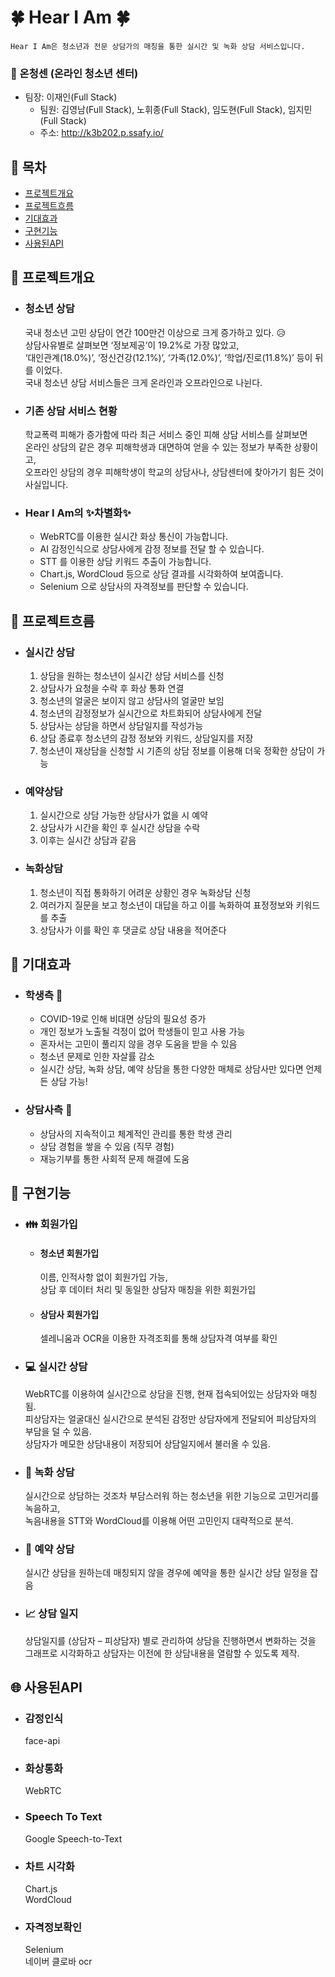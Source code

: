 # :four_leaf_clover: Hear I Am :four_leaf_clover:

    Hear I Am은 청소년과 전문 상담가의 매칭을 통한 실시간 및 녹화 상담 서비스입니다.

### :muscle: 온청센 (온라인 청소년 센터) 

* 팀장: 이재인(Full Stack)
  * 팀원: 김영남(Full Stack), 노휘종(Full Stack), 임도현(Full Stack), 임지민(Full Stack)
  * 주소: http://k3b202.p.ssafy.io/

## :paperclip: 목차

* [프로젝트개요](#프로젝트개요) 
* [프로젝트흐름](#프로젝트흐름) 
* [기대효과](#기대효과) 
* [구현기능](#구현기능)
* [사용된API](#사용된API) 

## :paperclip: 프로젝트개요

* ### 청소년 상담

  국내 청소년 고민 상담이 연간 100만건 이상으로 크게 증가하고 있다. :disappointed_relieved:  
  상담사유별로 살펴보면 ‘정보제공’이 19.2%로 가장 많았고,     
  ‘대인관계(18.0%)’, ‘정신건강(12.1%)’, ‘가족(12.0%)’, ‘학업/진로(11.8%)’ 등이 뒤를 이었다.     
  국내 청소년 상담 서비스들은 크게 온라인과 오프라인으로 나뉜다. 

* ### 기존 상담 서비스 현황 

  학교폭력 피해가 증가함에 따라 최근 서비스 중인 피해 상담 서비스를 살펴보면  
  온라인 상담의 같은 경우 피해학생과 대면하여 얻을 수 있는 정보가 부족한 상황이고,    
  오프라인 상담의 경우 피해학생이 학교의 상담사나, 상담센터에 찾아가기 힘든 것이 사실입니다.

* ### Hear I Am의 :sparkles:차별화:sparkles:

  * WebRTC를 이용한 실시간 화상 통신이 가능합니다.  
  * AI 감정인식으로 상담사에게 감정 정보를 전달 할 수 있습니다. 
  * STT 를 이용한 상담 키워드 추출이 가능합니다.    
  * Chart.js, WordCloud 등으로 상담 결과를 시각화하여 보여줍니다.   
  * Selenium 으로 상담사의 자격정보를 판단할 수 있습니다.   

##  :paperclip: 프로젝트흐름

* ### 실시간 상담

  1. 상담을 원하는 청소년이 실시간 상담 서비스를 신청
  2. 상담사가 요청을 수락 후 화상 통화 연결
  3. 청소년의 얼굴은 보이지 않고 상담사의 얼굴만 보임
  4. 청소년의 감정정보가 실시간으로 차트화되어 상담사에게 전달
  5. 상담사는 상담을 하면서 상담일지를 작성가능
  6. 상담 종료후 청소년의 감정 정보와 키워드, 상담일지를 저장
  7. 청소년이 재상담을 신청할 시 기존의 상담 정보를 이용해 더욱 정확한 상담이 가능

* ### 예약상담

  1. 실시간으로 상담 가능한 상담사가 없을 시 예약
  2. 상담사가 시간을 확인 후 실시간 상담을 수락
  3. 이후는 실시간 상담과 같음

* ### 녹화상담
    1. 청소년이 직접 통화하기 어려운 상황인 경우 녹화상담 신청
    2. 여러가지 질문을 보고 청소년이 대답을 하고 이를 녹화하여 표정정보와 키워드를 추출
    3. 상담사가 이를 확인 후 댓글로 상담 내용을 적어준다
    

## :paperclip: 기대효과

* ### 학생측 :girl:

  * COVID-19로 인해 비대면 상담의 필요성 증가
  * 개인 정보가 노출될 걱정이 없어 학생들이 믿고 사용 가능 
  * 혼자서는 고민이 풀리지 않을 경우 도움을 받을 수 있음    
  * 청소년 문제로 인한 자살률 감소   
  * 실시간 상담, 녹화 상담, 예약 상담을 통한 다양한 매체로 상담사만 있다면 언제든 상담 가능! 

* ### 상담사측 :older_woman:

  * 상담사의 지속적이고 체계적인 관리를 통한 학생 관리  
  * 상담 경험을 쌓을 수 있음 (직무 경험)    
  * 재능기부를 통한 사회적 문제 해결에 도움 

## :paperclip: 구현기능

* ###  :family: 회원가입

  * #### 청소년 회원가입  

    이름, 인적사항 없이 회원가입 가능,  
    상담 후 데이터 처리 및 동일한 상담자 매칭을 위한 회원가입

  * #### 상담사 회원가입  

    셀레니움과 OCR을 이용한 자격조회를 통해 상담자격 여부를 확인

* ### :computer: 실시간 상담

  WebRTC를 이용하여 실시간으로 상담을 진행, 현재 접속되어있는 상담자와 매칭됨.    
  피상담자는 얼굴대신 실시간으로 분석된 감정만 상담자에게 전달되어 피상담자의 부담을 덜 수 있음.     
  상담자가 메모한 상담내용이 저장되어 상담일지에서 불러올 수 있음.    

* ### :movie_camera: 녹화 상담

  실시간으로 상담하는 것조차 부담스러워 하는 청소년을 위한 기능으로 고민거리를 녹음하고,  
  녹음내용을 STT와 WordCloud를 이용해 어떤 고민인지 대략적으로 분석.  

* ### :date: 예약 상담 

  실시간 상담을 원하는데 매칭되지 않을 경우에 예약을 통한 실시간 상담 일정을 잡음

* ### :chart_with_upwards_trend: 상담 일지 

  상담일지를 (상담자 – 피상담자) 별로 관리하여 상담을 진행하면서 변화하는 것을    
  그래프로 시각화하고 상담자는 이전에 한 상담내용을 열람할 수 있도록 제작.

  

## :globe_with_meridians: 사용된API

* ### 감정인식

  face-api

* ### 화상통화

  WebRTC

* ### Speech To Text

  Google Speech-to-Text

* ### 차트 시각화

  Chart.js    
  WordCloud 

* ### 자격정보확인

  Selenium    
  네이버 클로바 ocr